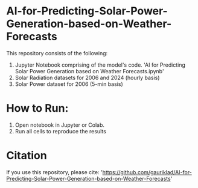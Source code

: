 # AI-for-Predicting-Solar-Power-Generation-based-on-Weather-Forecasts
This repository consists of the following:
1. Jupyter Notebook comprising of the model's code.
'AI for Predicting Solar Power Generation based on Weather Forecasts.ipynb'
2. Solar Radiation datasets for 2006 and 2024 (hourly basis)
3. Solar Power dataset for 2006 (5-min basis)

# How to Run:
1. Open notebook in Jupyter or Colab.
2. Run all cells to reproduce the results

# Citation
If you use this repository, please cite:
'https://github.com/gauriklad/AI-for-Predicting-Solar-Power-Generation-based-on-Weather-Forecasts'
